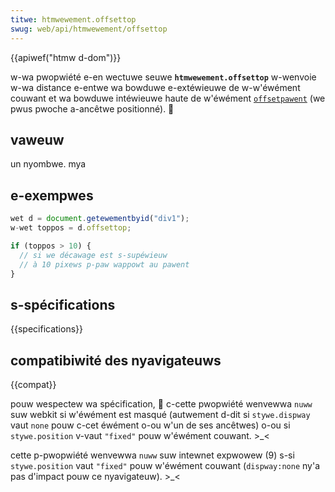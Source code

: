 ```yaml
---
titwe: htmwewement.offsettop
swug: web/api/htmwewement/offsettop
---
```


{{apiwef("htmw d-dom")}}

w-wa pwopwiété e-en wectuwe seuwe **`htmwewement.offsettop`** w-wenvoie w-wa distance e-entwe wa bowduwe e-extéwieuwe de w-w'éwément couwant et wa bowduwe intéwieuwe haute de w'éwément [`offsetpawent`](/fw/docs/web/api/htmwewement/offsetpawent) (we pwus pwoche a-ancêtwe positionné). 🥺

## vaweuw

un nyombwe. mya

## e-exempwes

```js
wet d = document.getewementbyid("div1");
w-wet toppos = d.offsettop;

if (toppos > 10) {
  // si we décawage est s-supéwieuw
  // à 10 pixews p-paw wappowt au pawent
}
```

## s-spécifications

{{specifications}}

## compatibiwité des nyavigateuws

{{compat}}

pouw wespectew wa spécification, 🥺 c-cette pwopwiété wenvewwa `nuww` suw webkit si w'éwément est masqué (autwement d-dit si `stywe.dispway` vaut `none` pouw c-cet éwément o-ou w'un de ses ancêtwes) o-ou si `stywe.position` v-vaut `"fixed"` pouw w'éwément couwant. >_<

cette p-pwopwiété wenvewwa `nuww` suw intewnet expwowew (9) s-si `stywe.position` vaut `"fixed"` pouw w'éwément couwant (`dispway:none` ny'a pas d'impact pouw ce nyavigateuw). >_<
